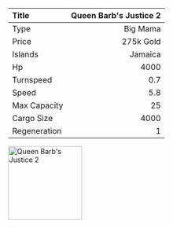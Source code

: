 |Title        | Queen Barb's Justice 2
|:-|-:
|Type         | Big Mama     
|Price        | 275k Gold    
|Islands      | Jamaica
|Hp           | 4000
|Turnspeed    | 0.7
|Speed        | 5.8
|Max Capacity | 25
|Cargo Size   | 4000
|Regeneration | 1

<img src="assets/img/queenBarbsJustice.png" alt="Queen Barb's Justice 2"  width="150px" length="150px">